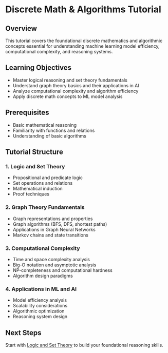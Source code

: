 # Discrete Math & Algorithms Tutorial

## Overview
This tutorial covers the foundational discrete mathematics and algorithmic concepts essential for understanding machine learning model efficiency, computational complexity, and reasoning systems.

## Learning Objectives
- Master logical reasoning and set theory fundamentals
- Understand graph theory basics and their applications in AI
- Analyze computational complexity and algorithm efficiency
- Apply discrete math concepts to ML model analysis

## Prerequisites
- Basic mathematical reasoning
- Familiarity with functions and relations
- Understanding of basic algorithms

## Tutorial Structure

### 1. Logic and Set Theory
- Propositional and predicate logic
- Set operations and relations
- Mathematical induction
- Proof techniques

### 2. Graph Theory Fundamentals
- Graph representations and properties
- Graph algorithms (BFS, DFS, shortest paths)
- Applications in Graph Neural Networks
- Markov chains and state transitions

### 3. Computational Complexity
- Time and space complexity analysis
- Big-O notation and asymptotic analysis
- NP-completeness and computational hardness
- Algorithm design paradigms

### 4. Applications in ML and AI
- Model efficiency analysis
- Scalability considerations
- Algorithmic optimization
- Reasoning system design

## Next Steps
Start with [Logic and Set Theory](./01-logic-set-theory.md) to build your foundational reasoning skills.
